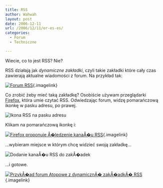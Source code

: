 ```yaml
---
title: RSS
author: Wahwah
layout: post
date: 2006-12-11
url: /2006/12/11/er-es-es/
categories:
  - Forum
  - Techniczne

---
```

Wiecie, co to jest RSS? Nie?

RSS działają jak _dynamiczne zakładki_, czyli takie zakładki które cały czas zawierają aktualne wiadomości z forum. Na przykład tak:

<!--more-->

[<img id="image52" src="http://blog.atopowe.pl/wp-content/uploads/2006/12/forum-rss.png" alt="Forum RSS" />][1]{.imagelink}
  
Co zrobić żeby mieć taką zakładkę? Osobiście używam przeglądarki [Firefox][2], która umie czytać RSS. Odwiedzając forum, widzę pomarańczową ikonkę w pasku adresu, po prawej.

<img id="image70" src="http://blog.atopowe.pl/wp-content/uploads/2007/05/atopowe-rss-ikona.png" alt="Ikona RSS na pasku adresu" />

Klikam na pomarańczową ikonkę i:

[<img id="image72" src="http://blog.atopowe.pl/wp-content/uploads/2007/05/atopowe-rss-kanal.miniatura.png" alt="Firefox proponuje Å�ledzenie kanaÅ�u RSS" />][3]{.imagelink}

&#8230;wybieram miejsce w którym chcę widzieć swoją zakładkę&#8230;

<img id="image73" src="http://blog.atopowe.pl/wp-content/uploads/2007/05/atopowe-rss-dodanie.png" alt="Dodanie kanaÅ�u RSS do zakÅ�adek" />

&#8230;i gotowe.

[<img id="image71" src="http://blog.atopowe.pl/wp-content/uploads/2007/05/atopowe-rss.miniatura.png" alt="PrzykÅ�ad forum Atopowe z dynamicznÄ� zakÅ�adkÄ� RSS" />][4]{.imagelink}

 [1]: http://blog.atopowe.pl/wp-content/uploads/2006/12/forum-rss.png "Forum RSS"
 [2]: http://www.mozilla-europe.org/pl/products/firefox/ "Pobierz za darmo"
 [3]: http://blog.atopowe.pl/wp-content/uploads/2007/05/atopowe-rss-kanal.png "Firefox proponuje Å�ledzenie kanaÅ�u RSS"
 [4]: http://blog.atopowe.pl/wp-content/uploads/2007/05/atopowe-rss.png "PrzykÅ�ad forum Atopowe z dynamicznÄ� zakÅ�adkÄ� RSS"